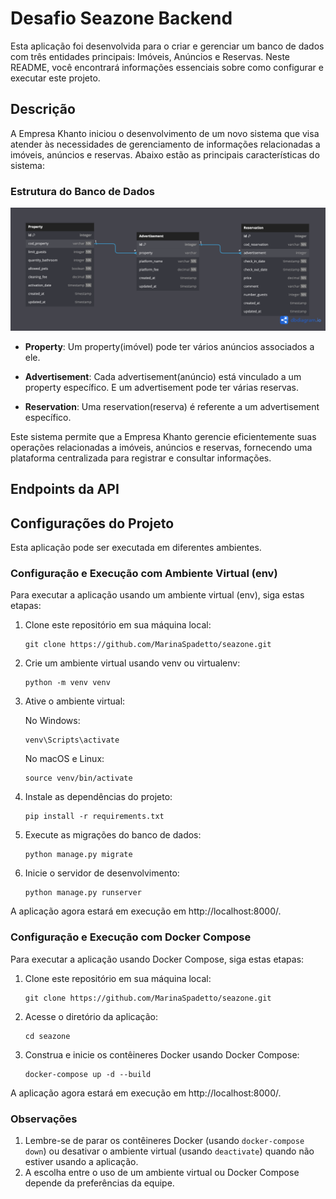 # Desafio Seazone Backend

Esta aplicação foi desenvolvida para o criar e gerenciar um banco de dados com três entidades principais: Imóveis, Anúncios e Reservas. Neste README, você encontrará informações essenciais sobre como configurar e executar este projeto.

## Descrição

A Empresa Khanto iniciou o desenvolvimento de um novo sistema que visa atender às necessidades de gerenciamento de informações relacionadas a imóveis, anúncios e reservas. Abaixo estão as principais características do sistema:

### Estrutura do Banco de Dados

![DBML Khanto](/static/dbml.png)

- **Property**: Um property(imóvel) pode ter vários anúncios associados a ele.

- **Advertisement**: Cada advertisement(anúncio) está vinculado a um property específico. E um advertisement pode ter várias reservas.

- **Reservation**: Uma reservation(reserva) é referente a um advertisement específico.

Este sistema permite que a Empresa Khanto gerencie eficientemente suas operações relacionadas a imóveis, anúncios e reservas, fornecendo uma plataforma centralizada para registrar e consultar informações.
## Endpoints da API

## Configurações do Projeto

Esta aplicação pode ser executada em diferentes ambientes.

### Configuração e Execução com Ambiente Virtual (env)

Para executar a aplicação usando um ambiente virtual (env), siga estas etapas:

1. Clone este repositório em sua máquina local:

   ```
   git clone https://github.com/MarinaSpadetto/seazone.git
   ```

2. Crie um ambiente virtual usando venv ou virtualenv:

   ```
   python -m venv venv
   ```

3. Ative o ambiente virtual:

   No Windows:
    ```
    venv\Scripts\activate
    ```

   No macOS e Linux:
    ```
    source venv/bin/activate
    ```

4. Instale as dependências do projeto:

   ```
   pip install -r requirements.txt
   ```

5. Execute as migrações do banco de dados:

   ```
   python manage.py migrate
   ```

6. Inicie o servidor de desenvolvimento:

   ```
   python manage.py runserver
   ```

A aplicação agora estará em execução em http://localhost:8000/.

### Configuração e Execução com Docker Compose

Para executar a aplicação usando Docker Compose, siga estas etapas:

1. Clone este repositório em sua máquina local:

   ```
   git clone https://github.com/MarinaSpadetto/seazone.git
   ```

2. Acesse o diretório da aplicação:

   ```
   cd seazone
   ```

3. Construa e inicie os contêineres Docker usando Docker Compose:

    ```
    docker-compose up -d --build
    ```

A aplicação agora estará em execução em http://localhost:8000/.


### Observações

1. Lembre-se de parar os contêineres Docker (usando `docker-compose down`) ou desativar o ambiente virtual (usando `deactivate`) quando não estiver usando a aplicação.
2. A escolha entre o uso de um ambiente virtual ou Docker Compose depende da preferências da equipe.
